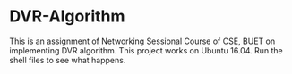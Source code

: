 # DVR-Algorithm
This is an assignment of Networking Sessional Course of CSE, BUET on implementing DVR algorithm. 
This project works on Ubuntu 16.04. Run the shell files to see what happens.